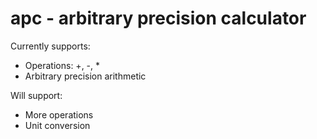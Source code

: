 # apc - arbitrary precision calculator
Currently supports:
- Operations: +, -, *
- Arbitrary precision arithmetic

Will support:
- More operations
- Unit conversion
 

